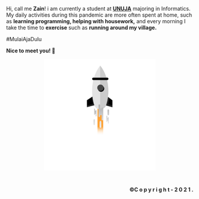 Hi, call me <b>Zain</b>! i am currently a student at <b>[UNUJA](https://www.unuja.ac.id/)</b> majoring in Informatics. My daily activities during this pandemic are more often spent at home, such as <b>learning programming, helping with housework,</b> and every morning I take the time to <b>exercise</b> such as <b>running around my village.</b>

<p>#MulaiAjaDulu</p>
<b>Nice to meet you! 👋</b>

<p align="center">
<img src="gambar1.gif" width="300"/> 
</p>

#

<p align="right">
<b>&copy;C o p y r i g h t - 2 0 2 1 .</b>
<!-- <h3>Links</h3>
<img src="https://gpvc.arturio.dev/sw-yx" alt="Profile views">•  -->
<!-- <a href="https://zaiinhs.github.io/">Website</a> •  -->
<!-- <a href="https://www.linkedin.com/in/zaiinhs/">Linkedin</a> •  -->
<!-- <a href="https://t.me/zaiinhs">Telegram</a> -->
<!-- [Website](https://zaiinhs.github.io/)  -->
<!-- [Linkedin](https://www.linkedin.com/in/zaiinhs/) -->
</p>

<!-- ### Spotify Playing 🎧 -->

<!-- [<img src="https://zainal-spotify.vercel.app/api/spotify-playing" alt="Zainal Abidin Spotify Playing" width="350" />](https://open.spotify.com/user/31swkhhtsmqk36dvl7wvx2svtwqi) -->
